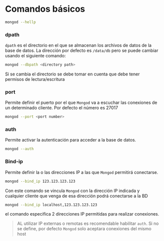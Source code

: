 # Comandos básicos

```bash
mongod --hellp
```

### dpath
`dpath` es el directorio en el que se almacenan los archivos de datos de la base de datos. La dirección por defecto es `/data/db` pero se puede cambiar usando el siguiente comando:
```bash
mongod --dbpath <directory path>
```
Si se cambia el directorio se debe tomar en cuenta que debe tener permisos de lectura/escritura

### port
Permite definir el puerto por el que `Mongod` va a escuchar las conexiones de un determinado cliente. Por defecto el número es 27017
```bash
mongod --port <port number>
```

### auth
Permite activar la autenticación para acceder a la base de datos.
```bash
mongod --auth
```

### Bind-ip
Permite definir la o las direcciones IP a las que `Mongod` permitirá conectarse.
```bash
mongod --bind_ip 123.123.123.123
```
Con este comando se vincula `Mongod` con  la dirección IP indicada y cualquier cliente que venga de esa dirección podrá conectarse a la BD

```bash
mongod --bind_ip localhost,123.123.123.123
```
el comando especifica 2 direcciones IP permitidas para realizar conexiones.

> AL utilizar IP externas o remotas es recomendable habilitar `auth`.
Si no se define, por defecto `Mongod` solo aceptara conexiones del mismo host